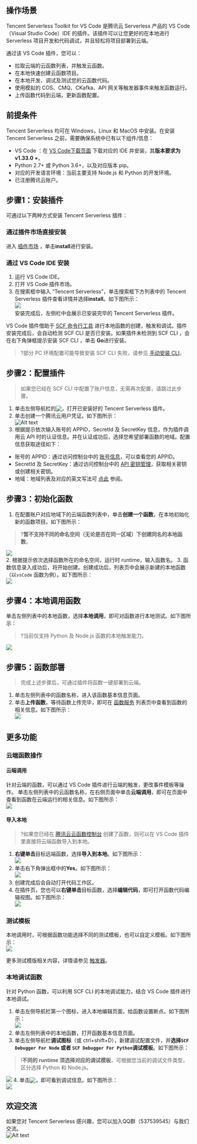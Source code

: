## 操作场景

Tencent Serverless Toolkit for VS Code 是腾讯云 Serverless 产品的 VS Code（Visual Studio Code）IDE 的插件。该插件可以让您更好的在本地进行 Serverless 项目开发和代码调试，并且轻松将项目部署到云端。

通过该 VS Code 插件，您可以：

- 拉取云端的云函数列表，并触发云函数。
- 在本地快速创建云函数项目。
- 在本地开发、调试及测试您的云函数代码。
- 使用模拟的 COS、CMQ、CKafka、API 网关等触发器事件来触发函数运行。
- 上传函数代码到云端，更新函数配置。

## 前提条件

Tencent Serverless 均可在 Windows，Linux 和 MacOS 中安装。在安装 Tencent Serverless 之前，需要确保系统中已有以下组件/信息：

- VS Code ：在 [VS Code下载页面](https://code.visualstudio.com/) 下载对应的 IDE 并安装，其**版本要求为 v1.33.0 +**。
- Python 2.7+ 或 Python 3.6+，以及对应版本 pip。
- 对应的开发语言环境：当前主要支持 Node.js 和 Python 的开发环境。
- 已注册腾讯云账户。



## 步骤1：安装插件

可通过以下两种方式安装 Tencent Serverless 插件：

### 通过插件市场直接安装

进入 [插件市场](https://marketplace.visualstudio.com/items?itemName=tencentcloud.tencent-cloud-vscode-toolkit) ，单击**install**进行安装。

### 通过 VS Code IDE 安装

1. 运行 VS Code IDE。
2. 打开 VS Code 插件市场。
3. 在搜索框中输入 “Tencent Serverless”，单击搜索框下方列表中的 Tencent Serverless 插件查看详情并选择**install**。如下图所示：    
![](https://main.qcloudimg.com/raw/4d629d80bb03d4957213af44a4fb524c.png)    
  安装完成后，左侧栏中会展示已安装完毕的 Tencent Serverless 插件。



VS Code 插件借助于 [SCF 命令行工具](https://cloud.tencent.com/document/product/583/33445) 进行本地函数的创建，触发和调试。插件安装完成后，会自动检测 SCF CLI 是否已安装。如果插件未检测到 SCF CLI ，会在右下角弹框提示安装 SCF CLI ，单击 **Go**进行安装。
>?部分 PC 环境配置可能导致安装 SCF CLI 失败，请参见 [手动安装 CLI](https://cloud.tencent.com/document/product/583/33449)。

## 步骤2：配置插件
> 如果您已经在 SCF CLI 中配置了账户信息，无需再次配置，请跳过此步骤。
>
1. 单击左侧导航栏的<img src="https://main.qcloudimg.com/raw/4395057dfb3a8f4a92c90ba7dff9b1c1.png" style="margin:-3px 0;">，打开已安装好的 Tencent Serverless 插件。
2. 单击创建一个腾讯云用户凭证。如下图所示：  
![Alt text](https://main.qcloudimg.com/raw/fca11ef6e54287f2ad400d34123872c9.png)
3. 根据提示依次输入账号的 APPID，SecretId 及 SecretKey 信息，作为插件调用云 API 时的认证信息。并在认证成功后，选择您希望部署函数的地域。配置信息获取途径如下：
 - 账号的 APPID：通过访问控制台中的 [账号信息](https://console.cloud.tencent.com/developer)，可以查看您的 APPID。
 - SecretId 及 SecretKey：通过访问控制台中的 [API 密钥管理](https://console.cloud.tencent.com/cam/capi)，获取相关密钥或创建相关密钥。
 - 地域：地域列表及对应的英文写法可 [点此](https://cloud.tencent.com/document/product/213/6091#.E4.B8.AD.E5.9B.BD.E5.A4.A7.E9.99.86.E5.8C.BA.E5.9F.9F) 参阅。

## 步骤3：初始化函数

1. 在配置账户对应地域下的云端函数列表中，单击**创建一个函数**，在本地初始化新的函数项目。如下图所示：
>?**暂不支持不同的命名空间（无论是否在同一区域）下创建同名的本地函数**。
> 
![](https://main.qcloudimg.com/raw/2bfe26b670ba259477c607da98c216b8.png)  
2. 根据提示依次选择函数所在的命名空间，运行时 runtime，输入函数名。
3. 函数信息录入成功后，将开始创建。创建成功后，列表页中会展示新建的本地函数（以`vsCode` 函数为例）。如下图所示：  
 ![](https://main.qcloudimg.com/raw/62a0f773ab07b9a1feaf8fb4d7afd232.png)



## 步骤4：本地调用函数
单击左侧列表中的本地函数，选择**本地调用**，即可对函数进行本地测试。如下图所示：
>?当前仅支持 Python 及 Node.js 函数的本地触发能力。 
> 
![](https://main.qcloudimg.com/raw/6c732895cf66853e1956944db2bf1646.png)

## 步骤5：函数部署
> 完成上述步骤后，可通过插件将函数一键部署到云端。
1. 单击左侧列表中的函数名称，进入该函数基本信息页面。
2. 单击**上传函数**，等待函数上传完毕，即可在 [函数服务]() 列表页中查看到函数的相关信息。如下图所示：    
![](https://main.qcloudimg.com/raw/080e2cef0567a91f70eb66d56a712b0f.png)

## 更多功能

### 云端函数操作

#### 云端调用

针对云端的函数，可以通过 VS Code 插件进行云端的触发，更改事件模板等操作。
单击左侧列表中的云函数名称，在右侧页面中单击**云端调用**，即可在页面中查看到函数在云端运行的相关信息。如下图所示：  
![](https://main.qcloudimg.com/raw/92859da04f8b214b1b02a7e2537b44e4.png)

#### 导入本地

>?如果您已经在 [腾讯云云函数控制台](https://console.cloud.tencent.com/scf/list?rid=1&ns=default) 创建了函数，则可以在 VS Code 插件里直接将云端函数导入到本地。  
>
1. **右键单击**目标远端函数，选择**导入到本地**。如下图所示：        
![](https://main.qcloudimg.com/raw/d1ae279963082390687f204df0309f47.png)  
2. 单击右下角弹出框中的**Yes**。如下图所示：  
![](https://main.qcloudimg.com/raw/94060a2e19b78a5cfea86caade0730db.png)  
3. 创建完成后会自动打开代码工作区。
4. 在插件页，您也可以**右键单击**目标函数，选择**编辑代码**，即可打开函数代码编辑视图。如下图所示：   
![](https://main.qcloudimg.com/raw/136fb3fdaf6dfb3354926b024a69213c.png)

### 测试模板

本地调用时，可根据函数功能选择不同的测试模板，也可以自定义模板。如下图所示：  
![](https://main.qcloudimg.com/raw/eb905ddb09fd14e63e53e9e43af530f2.png)  

更多测试模版相关内容，详情请参见 [触发器](https://cloud.tencent.com/document/product/583/9705)。

### 本地调试函数

针对 Python 函数，可以利用 SCF CLI 的本地调试能力，结合 VS Code 插件进行本地调试。
1. 单击左侧导航栏第一个图标，进入本地编辑页面，给函数设置断点。如下图所示：    
![](https://main.qcloudimg.com/raw/3d791d61fd6d88c982e762a2ac3a8be0.png)
2. 单击左侧列表中的本地函数，打开函数基本信息页面。
3. 单击左侧导航栏**调试图标**（或 ctrl+shift+D），新建调试配置文件，并**选择`SCF Debugger For Node` 或者 `SCF Debugger For Python`调试模板**。如下图所示：
>!**不同的 runtime 须选择对应的调试模板**，可根据您当前的调试文件类型，区分选择 Python 和 Node.js。
>
![](https://main.qcloudimg.com/raw/29bc748c2734518bc5f6a5a8e454add9.png)
4. 单击<img src="https://main.qcloudimg.com/raw/56499c05a2a66c9d011e40d504d57cc7.png" style="margin:-3px 0">，即可看到调试信息。如下图所示：  
![](https://main.qcloudimg.com/raw/a41fbefae0657c1d793c26ac12732436.png)



## 欢迎交流

如果您对 Tencent Serverless 感兴趣，您可以加入QQ群（537539545）与我们交流。  
![Alt text](https://main.qcloudimg.com/raw/bc881547d1cd2043ecf1b286c70f7319.png)
